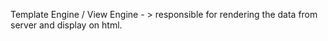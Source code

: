 Template Engine / View Engine - > responsible for rendering the data from server and display on html.